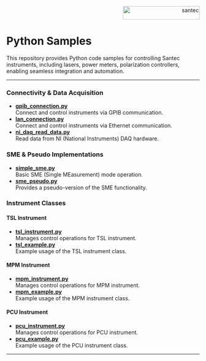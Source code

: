 <p align="right"> <a href="https://www.santec.com/jp/" target="_blank" rel="noreferrer"> <img src="https://www.santec.com/dcms_media/image/common_logo01.png" alt="santec" 
  width="200" height="35"/> </a> </p>

<h1 align="left"> Python Samples </h1>

This repository provides Python code samples for controlling Santec instruments,
including lasers, power meters, polarization controllers,
enabling seamless integration and automation.

---

### Connectivity & Data Acquisition
- **[gpib_connection.py](https://github.com/santec-corporation/python-samples/blob/main/samples/gpib_connection.py)**  
  Connect and control instruments via GPIB communication.  
- **[lan_connection.py](https://github.com/santec-corporation/python-samples/blob/main/samples/lan_connection.py)**  
  Connect and control instruments via Ethernet communication.  
- **[ni_daq_read_data.py](https://github.com/santec-corporation/python-samples/blob/main/samples/ni_daq_read_data.py)**  
  Read data from NI (National Instruments) DAQ hardware.

### SME & Pseudo Implementations
- **[simple_sme.py](https://github.com/santec-corporation/python-samples/blob/main/samples/simple_sme.py)**  
  Basic SME (Single MEasurement) mode operation. 
- **[sme_pseudo.py](https://github.com/santec-corporation/python-samples/blob/main/samples/sme_pseudo.py)**  
  Provides a pseudo-version of the SME functionality.  

### Instrument Classes

#### TSL Instrument
- **[tsl_instrument.py](https://github.com/santec-corporation/python-samples/blob/main/samples/tsl_instrument/tsl_instrument.py)**  
  Manages control operations for TSL instrument.  
- **[tsl_example.py](https://github.com/santec-corporation/python-samples/blob/main/samples/tsl_instrument/tsl_example.py)**  
  Example usage of the TSL instrument class.

#### MPM Instrument
- **[mpm_instrument.py](https://github.com/santec-corporation/python-samples/blob/main/samples/mpm_instrument/mpm_instrument.py)**  
  Manages control operations for MPM instrument.  
- **[mpm_example.py](https://github.com/santec-corporation/python-samples/blob/main/samples/mpm_instrument/mpm_example.py)**  
  Example usage of the MPM instrument class.

#### PCU Instrument
- **[pcu_instrument.py](https://github.com/santec-corporation/python-samples/blob/main/samples/pcu_instrument/pcu_instrument.py)**  
  Manages control operations for PCU instrument.  
- **[pcu_example.py](https://github.com/santec-corporation/python-samples/blob/main/samples/pcu_instrument/pcu_example.py)**  
  Example usage of the PCU instrument class.

---